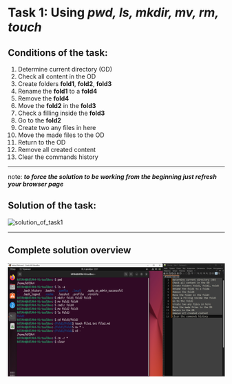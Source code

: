 # Task 1: Using **_pwd, ls, mkdir, mv, rm, touch_**   
## Conditions of the task:
1. Determine current directory (OD)
2. Check all content in the OD
3. Create folders **fold1**, **fold2**, **fold3**
4. Rename the **fold1** to a **fold4** 
5. Remove the **fold4**
6. Move the **fold2** in the **fold3**
7. Check a filling inside the **fold3**
8. Go to the **fold2**
9. Create two any files in here
10. Move the made files to the OD
11. Return to the OD
12. Remove all created content
13. Clear the commands history
___
note: **_to force the solution to be working from the beginning just refresh your browser page_**

## Solution of the task:
![solution_of_task1](Sourses/Task%201%20(pwd,%20ls,%20mkdir,%20mv,%20rm).gif)
___
## Complete solution overview
![FS](Sourses/Final_solution.png)